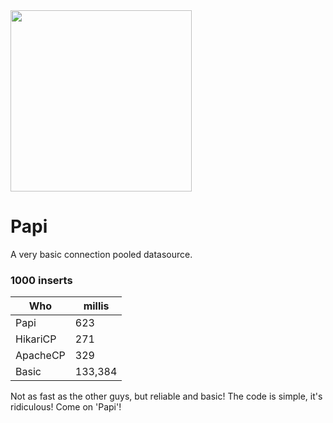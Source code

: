 <img src="https://png.pngtree.com/element_our/20200630/ourlarge/pngtree-old-man-vector-icon-material-image_2275474.jpg" style="width:290px;"/>

# Papi

A very basic connection pooled datasource.

### 1000 inserts

| Who      | millis |
| ----------- | ----------- |
| Papi      | 623       |
| HikariCP  | 271        |
| ApacheCP  | 329
| Basic     | 133,384    |

Not as fast as the other guys, but reliable and basic! 
The code is simple, it's ridiculous! Come on 'Papi'!

